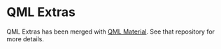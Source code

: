 QML Extras
==========

QML Extras has been merged with [QML Material](https://github.com/papyros/qml-material). See that repository for more details.
